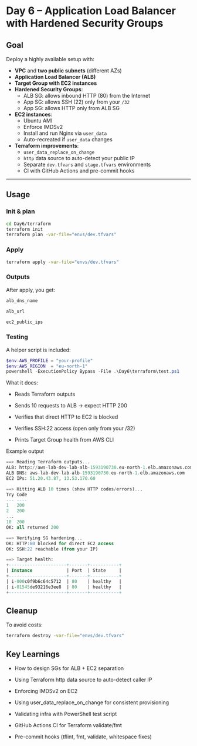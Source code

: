 # Day 6 – Application Load Balancer with Hardened Security Groups

## Goal
Deploy a highly available setup with:
- **VPC** and **two public subnets** (different AZs)
- **Application Load Balancer (ALB)**
- **Target Group with EC2 instances**
- **Hardened Security Groups**:
  - ALB SG: allows inbound HTTP (80) from the Internet
  - App SG: allows SSH (22) only from your `/32`
  - App SG: allows HTTP only from ALB SG
- **EC2 instances**:
  - Ubuntu AMI
  - Enforce IMDSv2
  - Install and run Nginx via `user_data`
  - Auto-recreated if `user_data` changes
- **Terraform improvements**:
  - `user_data_replace_on_change`
  - `http` data source to auto-detect your public IP
  - Separate `dev.tfvars` and `stage.tfvars` environments
  - CI with GitHub Actions and pre-commit hooks

---

## Usage

### Init & plan
```bash
cd Day6/terraform
terraform init
terraform plan -var-file="envs/dev.tfvars"
```
### Apply
``` bash
terraform apply -var-file="envs/dev.tfvars"
```
### Outputs

After apply, you get:
```bash
alb_dns_name

alb_url

ec2_public_ips
```
### Testing
A helper script is included:

```powershell
$env:AWS_PROFILE = "your-profile"
$env:AWS_REGION  = "eu-north-1"
powershell -ExecutionPolicy Bypass -File .\Day6\terraform\test.ps1
```
What it does:

- Reads Terraform outputs

- Sends 10 requests to ALB → expect HTTP 200

- Verifies that direct HTTP to EC2 is blocked

- Verifies SSH:22 access (open only from your /32)

- Prints Target Group health from AWS CLI

Example output
```sql
==> Reading Terraform outputs...
ALB: http://aws-lab-dev-lab-alb-1593190730.eu-north-1.elb.amazonaws.com
ALB DNS: aws-lab-dev-lab-alb-1593190730.eu-north-1.elb.amazonaws.com
EC2 IPs: 51.20.43.87, 13.53.170.60

==> Hitting ALB 10 times (show HTTP codes/errors)...
Try Code
--- ----
1   200
2   200
...
10  200
OK: all returned 200

==> Verifying SG hardening...
OK: HTTP:80 blocked for direct EC2 access
OK: SSH:22 reachable (from your IP)

==> Target health:
+----------------------+-------+-----------+
| Instance             | Port  | State     |
+----------------------+-------+-----------+
| i-000c0f9b6c64c5712  | 80    | healthy   |
| i-01545de93216e3ee8  | 80    | healthy   |
+----------------------+-------+-----------+
```
## Cleanup
To avoid costs:

```bash
terraform destroy -var-file="envs/dev.tfvars"
```
## Key Learnings
- How to design SGs for ALB + EC2 separation

- Using Terraform http data source to auto-detect caller IP

- Enforcing IMDSv2 on EC2

- Using user_data_replace_on_change for consistent provisioning

- Validating infra with PowerShell test script

- GitHub Actions CI for Terraform validate/fmt

- Pre-commit hooks (tflint, fmt, validate, whitespace fixes)
